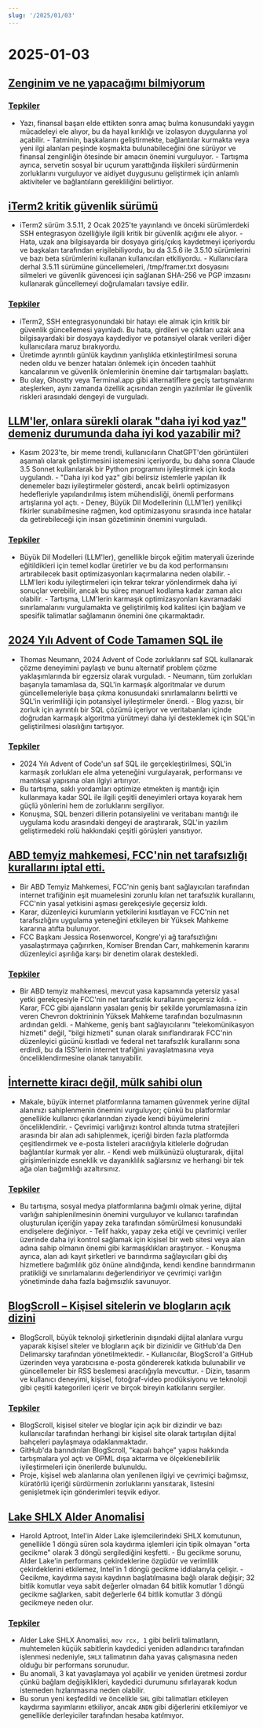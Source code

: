 ```yaml
---
slug: '/2025/01/03'
---
```


# 2025-01-03

## [Zenginim ve ne yapacağımı bilmiyorum](https://vinay.sh/i-am-rich-and-have-no-idea-what-to-do-with-my-life/)

### [Tepkiler](https://news.ycombinator.com/item?id=42579873)

- Yazı, finansal başarı elde ettikten sonra amaç bulma konusundaki yaygın mücadeleyi ele alıyor, bu da hayal kırıklığı ve izolasyon duygularına yol açabilir. - Tatminin, başkalarını geliştirmekte, bağlantılar kurmakta veya yeni ilgi alanları peşinde koşmakta bulunabileceğini öne sürüyor ve finansal zenginliğin ötesinde bir amacın önemini vurguluyor. - Tartışma ayrıca, servetin sosyal bir uçurum yarattığında ilişkileri sürdürmenin zorluklarını vurguluyor ve aidiyet duygusunu geliştirmek için anlamlı aktiviteler ve bağlantıların gerekliliğini belirtiyor.

## [iTerm2 kritik güvenlik sürümü](https://iterm2.com/downloads/stable/iTerm2-3_5_11.changelog)

- iTerm2 sürüm 3.5.11, 2 Ocak 2025'te yayınlandı ve önceki sürümlerdeki SSH entegrasyon özelliğiyle ilgili kritik bir güvenlik açığını ele alıyor. - Hata, uzak ana bilgisayarda bir dosyaya giriş/çıkış kaydetmeyi içeriyordu ve başkaları tarafından erişilebiliyordu, bu da 3.5.6 ile 3.5.10 sürümlerini ve bazı beta sürümlerini kullanan kullanıcıları etkiliyordu. - Kullanıcılara derhal 3.5.11 sürümüne güncellemeleri, /tmp/framer.txt dosyasını silmeleri ve güvenlik güvencesi için sağlanan SHA-256 ve PGP imzasını kullanarak güncellemeyi doğrulamaları tavsiye edilir.

### [Tepkiler](https://news.ycombinator.com/item?id=42579472)

- iTerm2, SSH entegrasyonundaki bir hatayı ele almak için kritik bir güvenlik güncellemesi yayınladı. Bu hata, girdileri ve çıktıları uzak ana bilgisayardaki bir dosyaya kaydediyor ve potansiyel olarak verileri diğer kullanıcılara maruz bırakıyordu.
- Üretimde ayrıntılı günlük kaydının yanlışlıkla etkinleştirilmesi soruna neden oldu ve benzer hataları önlemek için önceden taahhüt kancalarının ve güvenlik önlemlerinin önemine dair tartışmaları başlattı.
- Bu olay, Ghostty veya Terminal.app gibi alternatiflere geçiş tartışmalarını ateşlerken, aynı zamanda özellik açısından zengin yazılımlar ile güvenlik riskleri arasındaki dengeyi de vurguladı.

## [LLM'ler, onlara sürekli olarak "daha iyi kod yaz" demeniz durumunda daha iyi kod yazabilir mi?](https://minimaxir.com/2025/01/write-better-code/)

- Kasım 2023'te, bir meme trendi, kullanıcıların ChatGPT'den görüntüleri aşamalı olarak geliştirmesini istemesini içeriyordu, bu daha sonra Claude 3.5 Sonnet kullanılarak bir Python programını iyileştirmek için koda uygulandı. - "Daha iyi kod yaz" gibi belirsiz istemlerle yapılan ilk denemeler bazı iyileştirmeler gösterdi, ancak belirli optimizasyon hedefleriyle yapılandırılmış istem mühendisliği, önemli performans artışlarına yol açtı. - Deney, Büyük Dil Modellerinin (LLM'ler) yenilikçi fikirler sunabilmesine rağmen, kod optimizasyonu sırasında ince hatalar da getirebileceği için insan gözetiminin önemini vurguladı.

### [Tepkiler](https://news.ycombinator.com/item?id=42584400)

- Büyük Dil Modelleri (LLM'ler), genellikle birçok eğitim materyali üzerinde eğitildikleri için temel kodlar üretirler ve bu da kod performansını artırabilecek basit optimizasyonları kaçırmalarına neden olabilir. - LLM'leri kodu iyileştirmeleri için tekrar tekrar yönlendirmek daha iyi sonuçlar verebilir, ancak bu süreç manuel kodlama kadar zaman alıcı olabilir. - Tartışma, LLM'lerin karmaşık optimizasyonları kavramadaki sınırlamalarını vurgulamakta ve geliştirilmiş kod kalitesi için bağlam ve spesifik talimatlar sağlamanın önemini öne çıkarmaktadır.

## [2024 Yılı Advent of Code Tamamen SQL ile](http://databasearchitects.blogspot.com/2024/12/advent-of-code-2024-in-pure-sql.html)

- Thomas Neumann, 2024 Advent of Code zorluklarını saf SQL kullanarak çözme deneyimini paylaştı ve bunu alternatif problem çözme yaklaşımlarında bir egzersiz olarak vurguladı. - Neumann, tüm zorlukları başarıyla tamamlasa da, SQL'in karmaşık algoritmalar ve durum güncellemeleriyle başa çıkma konusundaki sınırlamalarını belirtti ve SQL'in verimliliği için potansiyel iyileştirmeler önerdi. - Blog yazısı, bir zorluk için ayrıntılı bir SQL çözümü içeriyor ve veritabanları içinde doğrudan karmaşık algoritma yürütmeyi daha iyi desteklemek için SQL'in geliştirilmesi olasılığını tartışıyor.

### [Tepkiler](https://news.ycombinator.com/item?id=42577736)

- 2024 Yılı Advent of Code'un saf SQL ile gerçekleştirilmesi, SQL'in karmaşık zorlukları ele alma yeteneğini vurgulayarak, performansı ve mantıksal yapısına olan ilgiyi artırıyor.
- Bu tartışma, saklı yordamları optimize etmekten iş mantığı için kullanmaya kadar SQL ile ilgili çeşitli deneyimleri ortaya koyarak hem güçlü yönlerini hem de zorluklarını sergiliyor.
- Konuşma, SQL benzeri dillerin potansiyelini ve veritabanı mantığı ile uygulama kodu arasındaki dengeyi de araştırarak, SQL'in yazılım geliştirmedeki rolü hakkındaki çeşitli görüşleri yansıtıyor.

## [ABD temyiz mahkemesi, FCC'nin net tarafsızlığı kurallarını iptal etti.](https://www.tvtechnology.com/news/sixth-circuit-of-appeals-strikes-down-fccs-net-neutrality-rules)

- Bir ABD Temyiz Mahkemesi, FCC'nin geniş bant sağlayıcıları tarafından internet trafiğinin eşit muamelesini zorunlu kılan net tarafsızlık kurallarını, FCC'nin yasal yetkisini aşması gerekçesiyle geçersiz kıldı.
- Karar, düzenleyici kurumların yetkilerini kısıtlayan ve FCC'nin net tarafsızlığını uygulama yeteneğini etkileyen bir Yüksek Mahkeme kararına atıfta bulunuyor.
- FCC Başkanı Jessica Rosenworcel, Kongre'yi ağ tarafsızlığını yasalaştırmaya çağırırken, Komiser Brendan Carr, mahkemenin kararını düzenleyici aşırılığa karşı bir denetim olarak destekledi.

### [Tepkiler](https://news.ycombinator.com/item?id=42578237)

- Bir ABD temyiz mahkemesi, mevcut yasa kapsamında yetersiz yasal yetki gerekçesiyle FCC'nin net tarafsızlık kurallarını geçersiz kıldı. - Karar, FCC gibi ajansların yasaları geniş bir şekilde yorumlamasına izin veren Chevron doktrininin Yüksek Mahkeme tarafından bozulmasının ardından geldi. - Mahkeme, geniş bant sağlayıcılarını "telekomünikasyon hizmeti" değil, "bilgi hizmeti" sunan olarak sınıflandırarak FCC'nin düzenleyici gücünü kısıtladı ve federal net tarafsızlık kurallarını sona erdirdi, bu da ISS'lerin internet trafiğini yavaşlatmasına veya önceliklendirmesine olanak tanıyabilir.

## [İnternette kiracı değil, mülk sahibi olun](https://den.dev/blog/be-a-property-owner-not-a-renter-on-the-internet/)

- Makale, büyük internet platformlarına tamamen güvenmek yerine dijital alanınızı sahiplenmenin önemini vurguluyor; çünkü bu platformlar genellikle kullanıcı çıkarlarından ziyade kendi büyümelerini önceliklendirir. - Çevrimiçi varlığınızı kontrol altında tutma stratejileri arasında bir alan adı sahiplenmek, içeriği birden fazla platformda çeşitlendirmek ve e-posta listeleri aracılığıyla kitlelerle doğrudan bağlantılar kurmak yer alır. - Kendi web mülkünüzü oluşturarak, dijital girişimlerinizde esneklik ve dayanıklılık sağlarsınız ve herhangi bir tek ağa olan bağımlılığı azaltırsınız.

### [Tepkiler](https://news.ycombinator.com/item?id=42581119)

- Bu tartışma, sosyal medya platformlarına bağımlı olmak yerine, dijital varlığın sahiplenilmesinin önemini vurguluyor ve kullanıcı tarafından oluşturulan içeriğin yapay zeka tarafından sömürülmesi konusundaki endişelere değiniyor. - Telif hakkı, yapay zeka etiği ve çevrimiçi veriler üzerinde daha iyi kontrol sağlamak için kişisel bir web sitesi veya alan adına sahip olmanın önemi gibi karmaşıklıkları araştırıyor. - Konuşma ayrıca, alan adı kayıt şirketleri ve barındırma sağlayıcıları gibi dış hizmetlere bağımlılık göz önüne alındığında, kendi kendine barındırmanın pratikliği ve sınırlamalarını değerlendiriyor ve çevrimiçi varlığın yönetiminde daha fazla bağımsızlık savunuyor.

## [BlogScroll – Kişisel sitelerin ve blogların açık dizini](https://blogscroll.com/)

- BlogScroll, büyük teknoloji şirketlerinin dışındaki dijital alanlara vurgu yaparak kişisel siteler ve blogların açık bir dizinidir ve GitHub'da Den Delimarsky tarafından yönetilmektedir. - Kullanıcılar, BlogScroll'a GitHub üzerinden veya yaratıcısına e-posta göndererek katkıda bulunabilir ve güncellemeler bir RSS beslemesi aracılığıyla mevcuttur. - Dizin, tasarım ve kullanıcı deneyimi, kişisel, fotoğraf-video prodüksiyonu ve teknoloji gibi çeşitli kategorileri içerir ve birçok bireyin katkılarını sergiler.

### [Tepkiler](https://news.ycombinator.com/item?id=42583086)

- BlogScroll, kişisel siteler ve bloglar için açık bir dizindir ve bazı kullanıcılar tarafından herhangi bir kişisel site olarak tartışılan dijital bahçeleri paylaşmaya odaklanmaktadır.
- GitHub'da barındırılan BlogScroll, "kapalı bahçe" yapısı hakkında tartışmalara yol açtı ve OPML dışa aktarma ve ölçeklenebilirlik iyileştirmeleri için önerilerde bulunuldu.
- Proje, kişisel web alanlarına olan yenilenen ilgiyi ve çevrimiçi bağımsız, küratörlü içeriği sürdürmenin zorluklarını yansıtarak, listesini genişletmek için gönderimleri teşvik ediyor.

## [Lake SHLX Alder Anomalisi](https://tavianator.com/2025/shlx.html)

- Harold Aptroot, Intel'in Alder Lake işlemcilerindeki SHLX komutunun, genellikle 1 döngü süren sola kaydırma işlemleri için tipik olmayan "orta gecikme" olarak 3 döngü sergilediğini keşfetti. - Bu gecikme sorunu, Alder Lake'in performans çekirdeklerine özgüdür ve verimlilik çekirdeklerini etkilemez, Intel'in 1 döngü gecikme iddialarıyla çelişir. - Gecikme, kaydırma sayısı kaydının başlatılmasına bağlı olarak değişir; 32 bitlik komutlar veya sabit değerler olmadan 64 bitlik komutlar 1 döngü gecikme sağlarken, sabit değerlerle 64 bitlik komutlar 3 döngü gecikmeye neden olur.

### [Tepkiler](https://news.ycombinator.com/item?id=42579969)

- Alder Lake SHLX Anomalisi, `mov rcx, 1` gibi belirli talimatların, muhtemelen küçük sabitlerin kaydedici yeniden adlandırıcı tarafından işlenmesi nedeniyle, `SHLX` talimatının daha yavaş çalışmasına neden olduğu bir performans sorunudur.
- Bu anomali, 3 kat yavaşlamaya yol açabilir ve yeniden üretmesi zordur çünkü bağlam değişiklikleri, kaydedici durumunu sıfırlayarak kodun istemeden hızlanmasına neden olabilir.
- Bu sorun yeni keşfedildi ve öncelikle `SHL` gibi talimatları etkileyen kaydırma sayımlarını etkiliyor, ancak `ANDN` gibi diğerlerini etkilemiyor ve genellikle derleyiciler tarafından hesaba katılmıyor.

<head>
  <meta property="og:title" content="Zenginim ve ne yapacağımı bilmiyorum" />
  <meta property="og:type" content="website" />
  <meta property="og:image" content="https://og.cho.sh/api/og/?title=Zenginim%20ve%20ne%20yapaca%C4%9F%C4%B1m%C4%B1%20bilmiyorum&subheading=3%20Ocak%202025%20Cuma%3A%20Hacker%20Haber%20%C3%96zeti" />
</head>
